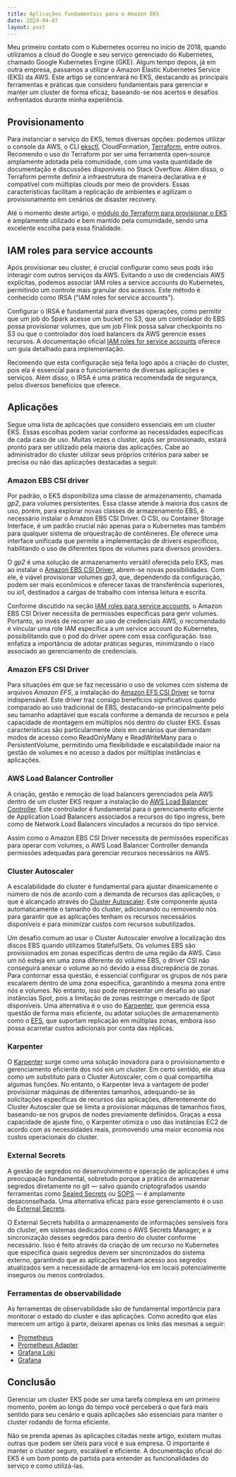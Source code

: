 ```yaml
---
title: Aplicações fundamentais para o Amazon EKS
date: 2024-04-07
layout: post
---
```


Meu primeiro contato com o Kubernetes ocorreu no início de 2018, quando utilizamos a cloud do Google e seu serviço gerenciado do Kubernetes, chamado Google Kubernetes Engine (GKE). Algum tempo depois, já em outra empresa, passamos a utilizar o Amazon Elastic Kubernetes Service (EKS) da AWS. Este artigo se concentrará no EKS, destacando as principais ferramentas e práticas que considero fundamentais para gerenciar e manter um cluster de forma eficaz, baseando-se nos acertos e desafios enfrentados durante minha experiência.

## Provisionamento

Para instanciar o serviço do EKS, temos diversas opções: podemos utilizar o console da AWS, o CLI [eksctl](https://eksctl.io), CloudFormation, [Terraform](https://www.terraform.io), entre outros. Recomendo o uso do Terraform por ser uma ferramenta open-source amplamente adotada pela comunidade, com uma vasta quantidade de documentação e discussões disponíveis no Stack Overflow. Além disso, o Terraform permite definir a infraestrutura de maneira declarativa e é compatível com múltiplas clouds por meio de providers. Essas características facilitam a replicação de ambientes e agilizam o provisionamento em cenários de disaster recovery.

Até o momento deste artigo, o [módulo do Terraform para provisionar o EKS](https://github.com/terraform-aws-modules/terraform-aws-eks) é amplamente utilizado e bem mantido pela comunidade, sendo uma excelente escolha para essa finalidade.

## IAM roles para service accounts

Após provisionar seu cluster, é crucial configurar como seus pods irão interagir com outros serviços da AWS. Evitando o uso de credenciais AWS explícitas, podemos associar IAM roles a service accounts do Kubernetes, permitindo um controle mais granular dos acessos. Este método é conhecido como IRSA ("IAM roles for service accounts").

Configurar o IRSA é fundamental para diversas operações, como permitir que um job do Spark acesse um bucket no S3, que um controlador do EBS possa provisionar volumes, que um job Flink possa salvar checkpoints no S3 ou que o controlador dos load balancers da AWS gerencie esses recursos. A documentação oficial [IAM roles for service accounts](https://docs.aws.amazon.com/eks/latest/userguide/iam-roles-for-service-accounts.html) oferece um guia detalhado para implementação.

Recomendo que esta configuração seja feita logo após a criação do cluster, pois ela é essencial para o funcionamento de diversas aplicações e serviços. Além disso, o IRSA é uma prática recomendada de segurança, pelos diversos benefícios que oferece.

## Aplicações

Segue uma lista de aplicações que considero essenciais em um cluster EKS. Essas escolhas podem variar conforme as necessidades específicas de cada caso de uso. Muitas vezes o cluster, após ser provisionado, estará pronto para ser utilizado pela maioria das aplicações. Cabe ao administrador do cluster utilizar seus próprios critérios para saber se precisa ou não das aplicações destacadas a seguir.

### Amazon EBS CSI driver

Por padrão, o EKS disponibiliza uma classe de armazenamento, chamada *gp2*, para volumes persistentes. Essa classe atende à maioria dos casos de uso, porém, para explorar novas classes de armazenamento EBS, é necessário instalar o Amazon EBS CSI Driver. O CSI, ou Container Storage Interface, é um padrão crucial não apenas para o Kubernetes mas também para qualquer sistema de orquestração de contêineres. Ele oferece uma interface unificada que permite a implementação de drivers específicos, habilitando o uso de diferentes tipos de volumes para diversos providers.

O *gp2* é uma solução de armazenamento versátil oferecida pelo EKS, mas ao instalar o [Amazon EBS CSI Driver](https://github.com/kubernetes-sigs/aws-ebs-csi-driver), abrem-se novas possibilidades. Com ele, é viável provisionar volumes *gp3*, que, dependendo da configuração, podem ser mais econômicos e oferecer taxas de transferência superiores, ou *io1*, destinados a cargas de trabalho com intensa leitura e escrita.

Conforme discutido na seção [IAM roles para service accounts](#iam-roles-para-service-accounts), o Amazon EBS CSI Driver necessita de permissões específicas para gerir volumes. Portanto, ao invés de recorrer ao uso de credenciais AWS, o recomendado é vincular uma role IAM específica a um service account do Kubernetes, possibilitando que o pod do driver opere com essa configuração. Isso enfatiza a importância de adotar práticas seguras, minimizando o risco associado ao gerenciamento de credenciais.

### Amazon EFS CSI Driver

Para situações em que se faz necessário o uso de volumes com sistema de arquivos *Amazon EFS*, a instalação do [Amazon EFS CSI Driver](https://github.com/kubernetes-sigs/aws-efs-csi-driver) se torna indispensável. Este driver traz consigo benefícios significativos quando comparado ao uso tradicional de EBS, destacando-se principalmente pelo seu tamanho adaptável que escala conforme a demanda de recursos e pela capacidade de montagem em múltiplos nós dentro do cluster EKS. Essas características são particularmente úteis em cenários que demandam modos de acesso como ReadOnlyMany e ReadWriteMany para o PersistentVolume, permitindo uma flexibilidade e escalabilidade maior na gestão de volumes e no acesso a dados por múltiplas instâncias e aplicações.

### AWS Load Balancer Controller

A criação, gestão e remoção de load balancers gerenciados pela AWS dentro de um cluster EKS requer a instalação do [AWS Load Balancer Controller](https://github.com/kubernetes-sigs/aws-load-balancer-controller). Este controlador é fundamental para o gerenciamento eficiente de Application Load Balancers associados a recursos do tipo ingress, bem como de Network Load Balancers vinculados a recursos do tipo service.

Assim como o Amazon EBS CSI Driver necessita de permissões específicas para operar com volumes, o AWS Load Balancer Controller demanda permissões adequadas para gerenciar recursos necessários na AWS.

### Cluster Autoscaler

A escalabilidade do cluster é fundamental para ajustar dinamicamente o número de nós de acordo com a demanda de recursos das aplicações, o que é alcançado através do [Cluster Autoscaler](https://github.com/kubernetes/autoscaler/tree/master/cluster-autoscaler/cloudprovider/aws). Este componente ajusta automaticamente o tamanho do cluster, adicionando ou removendo nós para garantir que as aplicações tenham os recursos necessários disponíveis e para minimizar custos com recursos subutilizados.

Um desafio comum ao usar o Cluster Autoscaler envolve a localização dos discos EBS quando utilizamos StatefulSets. Os volumes EBS são provisionados em zonas específicas dentro de uma região da AWS. Caso um nó esteja em uma zona diferente do volume EBS, o driver CSI não conseguirá anexar o volume ao nó devido a essa discrepância de zonas. Para contornar essa questão, é essencial configurar os grupos de nós para escalarem dentro de uma zona específica, garantindo a mesma zona entre nós e volumes. No entanto, isso pode representar um desafio ao usar instâncias Spot, pois a limitação de zonas restringe o mercado de Spot disponíveis. Uma alternativa é o uso do [Karpenter](https://karpenter.sh/v1.0/concepts/scheduling/#persistent-volume-topology), que gerencia essa questão de forma mais eficiente, ou adotar soluções de armazenamento como o [EFS](https://github.com/kubernetes-sigs/aws-efs-csi-driver), que suportam replicação em múltiplas zonas, embora isso possa acarretar custos adicionais por conta das réplicas.

### Karpenter

O [Karpenter](https://github.com/aws/karpenter) surge como uma solução inovadora para o provisionamento e gerenciamento eficiente dos nós em um cluster. Em certo sentido, ele atua como um substituto para o Cluster Autoscaler, com o qual compartilha algumas funções. No entanto, o Karpenter leva a vantagem de poder provisionar máquinas de diferentes tamanhos, adequando-se às solicitações específicas de recursos das aplicações, diferentemente do Cluster Autoscaler que se limita a provisionar máquinas de tamanhos fixos, baseando-se nos grupos de nodes previamente definidos. Graças a essa capacidade de ajuste fino, o Karpenter otimiza o uso das instâncias EC2 de acordo com as necessidades reais, promovendo uma maior economia nos custos operacionais do cluster.

### External Secrets

A gestão de segredos no desenvolvimento e operação de aplicações é uma preocupação fundamental, sobretudo porque a prática de armazenar segredos diretamente no git — salvo quando criptografados usando ferramentas como [Sealed Secrets](https://github.com/bitnami-labs/sealed-secrets) ou [SOPS](https://github.com/mozilla/sops) — é amplamente desaconselhada. Uma alternativa eficaz para esse gerenciamento é o uso do [External Secrets](https://github.com/external-secrets/external-secrets).

O External Secrets habilita o armazenamento de informações sensíveis fora do cluster, em sistemas dedicados como o AWS Secrets Manager, e a sincronização desses segredos para dentro do cluster conforme necessário. Isso é feito através da criação de um recurso no Kubernetes que especifica quais segredos devem ser sincronizados do sistema externo, garantindo que as aplicações tenham acesso aos segredos atualizados sem a necessidade de armazená-los em locais potencialmente inseguros ou menos controlados.

### Ferramentas de observabilidade

As ferramentas de observabilidade são de fundamental importância para monitorar o estado do cluster e das aplicações. Como acredito que elas merecem um artigo à parte, deixarei apenas os links das mesmas a seguir:

- [Prometheus](https://prometheus.io)
- [Prometheus Adapter](https://github.com/kubernetes-sigs/prometheus-adapter)
- [Grafana Loki](https://grafana.com/oss/loki/)
- [Grafana](https://grafana.com/grafana/)

## Conclusão

Gerenciar um cluster EKS pode ser uma tarefa complexa em um primeiro momento, porém ao longo do tempo você perceberá o que fará mais sentido para seu cenário e quais aplicações são essenciais para manter o cluster rodando de forma eficiente.

Não se prenda apenas às aplicações citadas neste artigo, existem muitas outras que podem ser úteis para você e sua empresa. O importante é manter o cluster seguro, escalável e eficiente. A documentação oficial do EKS é um bom ponto de partida para entender as funcionalidades do serviço e como utilizá-las.
